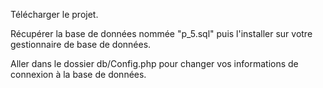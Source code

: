 Télécharger le projet.

Récupérer la base de données nommée "p_5.sql" puis l'installer sur votre gestionnaire de base de données.

Aller dans le dossier db/Config.php pour changer vos informations de connexion à la base de données.

